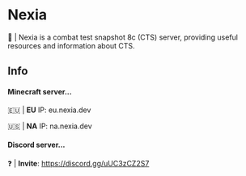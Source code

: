 # Nexia

👋 | Nexia is a combat test snapshot 8c (CTS) server, providing useful resources and information about CTS.

## Info

#### Minecraft server...

🇪🇺 | **EU** IP: eu.nexia.dev

🇺🇸 | **NA** IP: na.nexia.dev

#### Discord server...

❓️ | **Invite**: https://discord.gg/uUC3zCZ2S7
